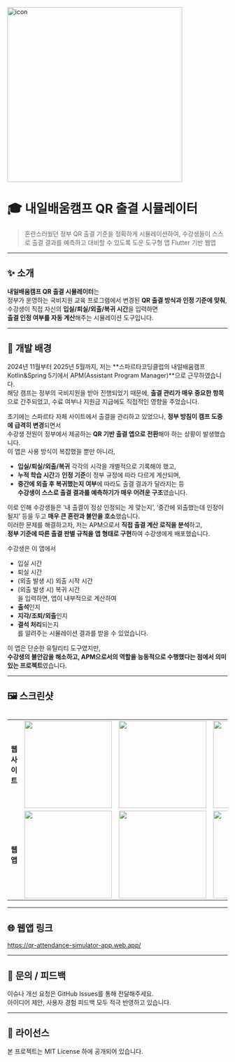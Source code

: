 <img src="<!-- 아이콘 이미지 링크 -->" alt="icon" width="400"/>

# 🎓 내일배움캠프 QR 출결 시뮬레이터

> 혼란스러웠던 정부 QR 출결 기준을 정확하게 시뮬레이션하여, 수강생들이 스스로 출결 결과를 예측하고 대비할 수 있도록 도운 도구형 앱
> Flutter 기반 웹앱

---

## ✨ 소개

**내일배움캠프 QR 출결 시뮬레이터**는  
정부가 운영하는 국비지원 교육 프로그램에서 변경된 **QR 출결 방식과 인정 기준에 맞춰**,  
수강생이 직접 자신의 **입실/퇴실/외출/복귀 시간**을 입력하면  
**출결 인정 여부를 자동 계산**해주는 시뮬레이션 도구입니다.

---

## 🎯 개발 배경

2024년 11월부터 2025년 5월까지, 저는 **스파르타코딩클럽의 내일배움캠프 Kotlin&Spring 5기에서 APM(Assistant Program Manager)**으로 근무하였습니다.  
해당 캠프는 정부의 국비지원을 받아 진행되었기 때문에, **출결 관리가 매우 중요한 항목**으로 간주되었고, 수료 여부나 지원금 지급에도 직접적인 영향을 주었습니다.

초기에는 스파르타 자체 사이트에서 출결을 관리하고 있었으나, **정부 방침이 캠프 도중에 급격히 변경**되면서  
수강생 전원이 정부에서 제공하는 **QR 기반 출결 앱으로 전환**해야 하는 상황이 발생했습니다.  
이 앱은 사용 방식이 복잡했을 뿐만 아니라,  
- **입실/퇴실/외출/복귀** 각각의 시각을 개별적으로 기록해야 했고,  
- **누적 학습 시간**과 **인정 기준**이 정부 규정에 따라 다르게 계산되며,  
- **중간에 외출 후 복귀했는지 여부**에 따라도 출결 결과가 달라지는 등  
**수강생이 스스로 출결 결과를 예측하기가 매우 어려운 구조**였습니다.

이로 인해 수강생들은 ‘내 출결이 정상 인정되는 게 맞는지’, ‘중간에 외출했는데 인정이 될지’ 등을 두고 **매우 큰 혼란과 불안을 호소**했습니다.  
이러한 문제를 해결하고자, 저는 APM으로서 **직접 출결 계산 로직을 분석**하고,  
**정부 기준에 따른 출결 판별 규칙을 앱 형태로 구현**하여 수강생에게 배포했습니다.

수강생은 이 앱에서  
- 입실 시간  
- 퇴실 시간  
- (외출 발생 시) 외출 시작 시간  
- (외출 발생 시) 복귀 시간  
을 입력하면, 앱이 내부적으로 계산하여  
- **출석**인지  
- **지각/조퇴/외출**인지  
- **결석 처리**되는지  
를 알려주는 시뮬레이션 결과를 받을 수 있었습니다.

이 앱은 단순한 유틸리티 도구였지만,  
**수강생의 불안감을 해소하고, APM으로서의 역할을 능동적으로 수행했다는 점에서 의미 있는 프로젝트**였습니다.

---

## 🖼 스크린샷

<table>
<table>
  <tr>
    <td><strong>웹사이트</strong></td>
    <td><img src="https://github.com/user-attachments/assets/72af9db4-feee-4c7e-b9d9-f169cb94b58a" width="200"/></td>
    <td><img src="https://github.com/user-attachments/assets/9c844418-0b2b-4fcc-b2d2-34ddf24b880a" width="200"/></td>
    <td><img src="https://github.com/user-attachments/assets/6548d929-0698-4410-a4aa-5ee3e7fd731f" width="200"/></td>
  </tr>
  <tr>
    <td><strong>웹앱</strong></td>
    <td><img src="https://github.com/user-attachments/assets/f7613e2a-9d52-4e3d-8946-34c8aad4c08e" width="200"/></td>
    <td><img src="https://github.com/user-attachments/assets/754bcef7-b2ed-44ee-af9a-8c4c2aab9a42" width="200"/></td>
    <td><img src="https://github.com/user-attachments/assets/838b6364-89a5-4386-85f8-3b1d032d4c65" width="200"/></td>
  </tr>
</table>

---

## 🌐 웹앱 링크
https://qr-attendance-simulator-app.web.app/

---

## 📌 문의 / 피드백

이슈나 개선 요청은 GitHub Issues를 통해 전달해주세요.  
아이디어 제안, 사용자 경험 피드백 모두 적극 반영하고 있습니다.

---

## 📝 라이선스

본 프로젝트는 MIT License 하에 공개되어 있습니다.
